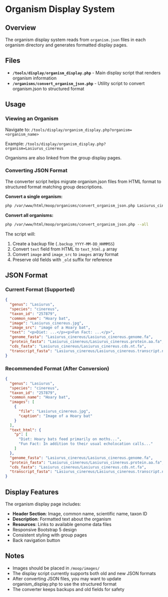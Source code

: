 # Organism Display System

## Overview
The organism display system reads from `organism.json` files in each organism directory and generates formatted display pages.

## Files
- **`/tools/display/organism_display.php`** - Main display script that renders organism information
- **`/organisms/convert_organism_json.php`** - Utility script to convert organism.json to structured format

## Usage

### Viewing an Organism
Navigate to: `/tools/display/organism_display.php?organism=<organism_name>`

Example: `/tools/display/organism_display.php?organism=Lasiurus_cinereus`

Organisms are also linked from the group display pages.

### Converting JSON Format

The converter script helps migrate organism.json files from HTML format to structured format matching group descriptions.

**Convert a single organism:**
```bash
php /var/www/html/moop/organisms/convert_organism_json.php Lasiurus_cinereus
```

**Convert all organisms:**
```bash
php /var/www/html/moop/organisms/convert_organism_json.php --all
```

The script will:
1. Create a backup file (`.backup_YYYY-MM-DD_HHMMSS`)
2. Convert `text` field from HTML to `text_html.p` array
3. Convert `image` and `image_src` to `images` array format
4. Preserve old fields with `_old` suffix for reference

## JSON Format

### Current Format (Supported)
```json
{
  "genus": "Lasiurus",
  "species": "cinereus",
  "taxon_id": "257879",
  "common_name": "Hoary bat",
  "image": "Lasiurus_cinereus.jpg",
  "image_src": "image of a Hoary bat",
  "text": "<p>Diet: ...</p><p>Fun Fact: ...</p>",
  "genome_fasta": "Lasiurus_cinereus/Lasiurus_cinereus.genome.fa",
  "protein_fasta": "Lasiurus_cinereus/Lasiurus_cinereus.protein.aa.fa",
  "cds_fasta": "Lasiurus_cinereus/Lasiurus_cinereus.cds.nt.fa",
  "transcript_fasta": "Lasiurus_cinereus/Lasiurus_cinereus.transcript.nt.fa"
}
```

### Recommended Format (After Conversion)
```json
{
  "genus": "Lasiurus",
  "species": "cinereus",
  "taxon_id": "257879",
  "common_name": "Hoary bat",
  "images": [
    {
      "file": "Lasiurus_cinereus.jpg",
      "caption": "Image of a Hoary bat"
    }
  ],
  "text_html": {
    "p": [
      "Diet: Hoary bats feed primarily on moths...",
      "Fun Fact: In addition to their usual echolocation calls..."
    ]
  },
  "genome_fasta": "Lasiurus_cinereus/Lasiurus_cinereus.genome.fa",
  "protein_fasta": "Lasiurus_cinereus/Lasiurus_cinereus.protein.aa.fa",
  "cds_fasta": "Lasiurus_cinereus/Lasiurus_cinereus.cds.nt.fa",
  "transcript_fasta": "Lasiurus_cinereus/Lasiurus_cinereus.transcript.nt.fa"
}
```

## Display Features

The organism display page includes:
- **Header Section**: Image, common name, scientific name, taxon ID
- **Description**: Formatted text about the organism
- **Resources**: Links to available genome data files
- Responsive Bootstrap 5 design
- Consistent styling with group pages
- Back navigation button

## Notes

- Images should be placed in `/moop/images/`
- The display script currently supports both old and new JSON formats
- After converting JSON files, you may want to update organism_display.php to use the structured format
- The converter keeps backups and old fields for safety
